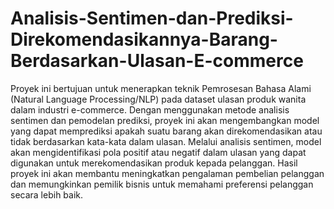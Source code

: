 # Analisis-Sentimen-dan-Prediksi-Direkomendasikannya-Barang-Berdasarkan-Ulasan-E-commerce
Proyek ini bertujuan untuk menerapkan teknik Pemrosesan Bahasa Alami (Natural Language Processing/NLP) pada dataset ulasan produk wanita dalam industri e-commerce. Dengan menggunakan metode analisis sentimen dan pemodelan prediksi, proyek ini akan mengembangkan model yang dapat memprediksi apakah suatu barang akan direkomendasikan atau tidak berdasarkan kata-kata dalam ulasan. Melalui analisis sentimen, model akan mengidentifikasi pola positif atau negatif dalam ulasan yang dapat digunakan untuk merekomendasikan produk kepada pelanggan. Hasil proyek ini akan membantu meningkatkan pengalaman pembelian pelanggan dan memungkinkan pemilik bisnis untuk memahami preferensi pelanggan secara lebih baik.
